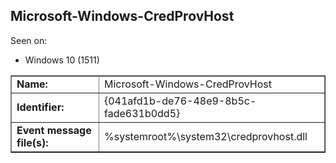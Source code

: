 ## Microsoft-Windows-CredProvHost

Seen on:
* Windows 10 (1511)

<table border="1" class="docutils">
  <tbody>
    <tr>
      <td><b>Name:</b></td>
      <td>Microsoft-Windows-CredProvHost</td>
    </tr>
    <tr>
      <td><b>Identifier:</b></td>
      <td>{041afd1b-de76-48e9-8b5c-fade631b0dd5}</td>
    </tr>
    <tr>
      <td><b>Event message file(s):</b></td>
      <td>%systemroot%\system32\credprovhost.dll</td>
    </tr>
  </tbody>
</table>

&nbsp;

